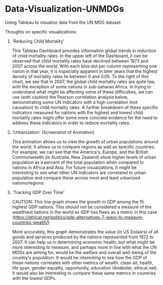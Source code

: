 # Data-Visualization-UNMDGs
 Using Tableau to visualize data from the UN MDG dataset
 
 Thoughts on specific visualizations:
 
   1. 'Reducing Child Mortality'
   
       This Tableau Dashboard provides information global trends in reduction of child mortality rates. In the upper left of the Dashboard, it can be observed that child mortality rates have declined between 1973 and 2007 across the world. With each blue dot per column representing one nation in that year, it is especially apparent in later years that the highest density of mortality rates lie between 0 and 0.05. To the right of this chart, we see that in 2007, the global child mortality rates are quite low, with the exception of some nations in sub-saharan Africa. In trying to understand what might be affecting some of these difficulties, we can use (with caution) the Pearson correlation analysis below, demonstrating some UN Indicators with a high correlation (not causation) to child mortality rates. A further breakdown of these specific indicators measured for nations with the highest and lowest child mortality rates might offer some more concrete evidence for the need to address these indicators in order to reduce mortality rates. 
 
   2. 'Urbanization' (Screenshot of Animation)
       
       This animation allows us to view the growth of urban populations around the world. It allows us to compare regions as well as specific countries. For example, we can see that the America's, Europe, and the British Commonwealth (ie Australia, New Zealand) show higher levels of urban population as a percent of the total population when compared to nations in Africa and Asia. For future visuaizations, it might be interesting to see what other UN Indicators are correlated to urban population and compare these across most and least urbanized nations/regions.
       
   3. 'Tracking GDP Over Time'
       
       CAUTION: This line graph shows the growth in GDP among the 15 highest GDP nations. This should not be considered a measure of the wealthiest nations in the world as GDP has flaws as a metric in this case (https://ethical.net/politics/gdp-alternatives-7-ways-to-measure-countries-wealth/)
       
       More accurately, this graph demonstrates the value (in US Dolaars) of all goods and services produced by the nations represented from 1972 to 2007. It can help us in determining economic health, but what might be more interesting to measure, and perhaps more in line with what the UN MDGs are aiming for, would be the welfare and overall well-being of the country's population. It would be interesting to see how the GDP of these nations correlates with other metrics of wealth: clean air, health, life span, gender equality, opportunity, education (Andester, ethical.net). It would also be interesting to compare these same metrics in countries with the lowest GDPs. 
       
       
